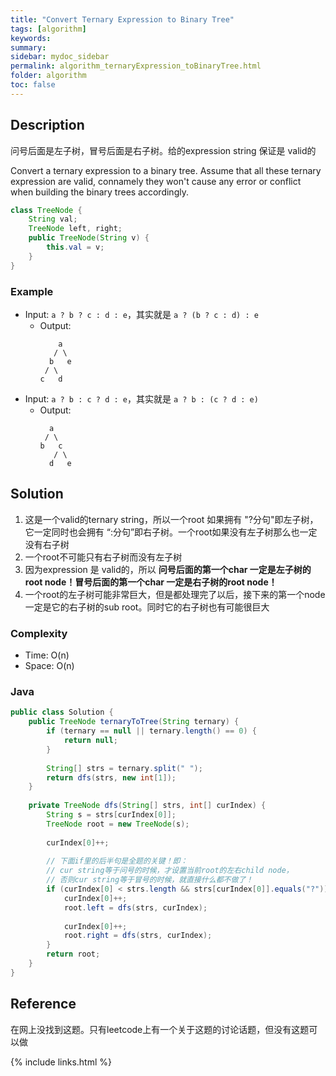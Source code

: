 ```yaml
---
title: "Convert Ternary Expression to Binary Tree"
tags: [algorithm]
keywords:
summary:
sidebar: mydoc_sidebar
permalink: algorithm_ternaryExpression_toBinaryTree.html
folder: algorithm
toc: false
---
```


## Description
问号后面是左子树，冒号后面是右子树。给的expression string 保证是 valid的

Convert a ternary expression to a binary tree.
Assume that all these ternary expression are valid, 
connamely they won't cause any error or conflict when building the binary trees accordingly.
```java
class TreeNode {
    String val;
    TreeNode left, right;
    public TreeNode(String v) {
        this.val = v;
    }
}
```

### Example
* Input: `a ? b ? c : d : e`，其实就是 `a ? (b ? c : d) : e`
  * Output: 
    ```
        a
       / \
      b   e
     / \
    c   d
    ```
* Input: `a ? b : c ? d : e`，其实就是 `a ? b : (c ? d : e)`
  * Output: 
    ```
      a
     / \
    b   c
       / \
      d   e 
    ```

## Solution
1. 这是一个valid的ternary string，所以一个root 如果拥有 "?分句"即左子树，它一定同时也会拥有 “:分句”即右子树。一个root如果没有左子树那么也一定没有右子树
2. 一个root不可能只有右子树而没有左子树
3. 因为expression 是 valid的，所以 **问号后面的第一个char 一定是左子树的root node！冒号后面的第一个char 一定是右子树的root node！**
4. 一个root的左子树可能非常巨大，但是都处理完了以后，接下来的第一个node一定是它的右子树的sub root。同时它的右子树也有可能很巨大

### Complexity
* Time: O(n)
* Space: O(n)

### Java
```java
public class Solution {
    public TreeNode ternaryToTree(String ternary) {
        if (ternary == null || ternary.length() == 0) {
            return null;
        }
        
        String[] strs = ternary.split(" ");
        return dfs(strs, new int[1]);
    }
    
    private TreeNode dfs(String[] strs, int[] curIndex) {
        String s = strs[curIndex[0]];
        TreeNode root = new TreeNode(s);
        
        curIndex[0]++;
        
        // 下面if里的后半句是全题的关键！即：
        // cur string等于问号的时候，才设置当前root的左右child node，
        // 否则cur string等于冒号的时候，就直接什么都不做了！
        if (curIndex[0] < strs.length && strs[curIndex[0]].equals("?")) {
            curIndex[0]++;
            root.left = dfs(strs, curIndex);
            
            curIndex[0]++;
            root.right = dfs(strs, curIndex);            
        }
        return root;
    }
}
```

## Reference
在网上没找到这题。只有leetcode上有一个关于这题的讨论话题，但没有这题可以做

{% include links.html %}
